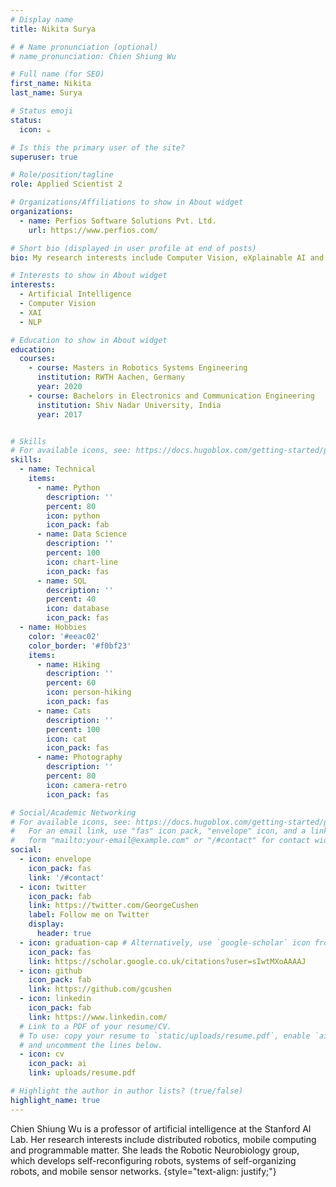 ```yaml
---
# Display name
title: Nikita Surya

# # Name pronunciation (optional)
# name_pronunciation: Chien Shiung Wu

# Full name (for SEO)
first_name: Nikita
last_name: Surya

# Status emoji
status:
  icon: ☕️

# Is this the primary user of the site?
superuser: true

# Role/position/tagline
role: Applied Scientist 2

# Organizations/Affiliations to show in About widget
organizations:
  - name: Perfios Software Solutions Pvt. Ltd. 
    url: https://www.perfios.com/

# Short bio (displayed in user profile at end of posts)
bio: My research interests include Computer Vision, eXplainable AI and NLP. 

# Interests to show in About widget
interests:
  - Artificial Intelligence
  - Computer Vision
  - XAI
  - NLP

# Education to show in About widget
education:
  courses:
    - course: Masters in Robotics Systems Engineering
      institution: RWTH Aachen, Germany
      year: 2020
    - course: Bachelors in Electronics and Communication Engineering
      institution: Shiv Nadar University, India
      year: 2017


# Skills
# For available icons, see: https://docs.hugoblox.com/getting-started/page-builder/#icons
skills:
  - name: Technical
    items:
      - name: Python
        description: ''
        percent: 80
        icon: python
        icon_pack: fab
      - name: Data Science
        description: ''
        percent: 100
        icon: chart-line
        icon_pack: fas
      - name: SQL
        description: ''
        percent: 40
        icon: database
        icon_pack: fas
  - name: Hobbies
    color: '#eeac02'
    color_border: '#f0bf23'
    items:
      - name: Hiking
        description: ''
        percent: 60
        icon: person-hiking
        icon_pack: fas
      - name: Cats
        description: ''
        percent: 100
        icon: cat
        icon_pack: fas
      - name: Photography
        description: ''
        percent: 80
        icon: camera-retro
        icon_pack: fas

# Social/Academic Networking
# For available icons, see: https://docs.hugoblox.com/getting-started/page-builder/#icons
#   For an email link, use "fas" icon pack, "envelope" icon, and a link in the
#   form "mailto:your-email@example.com" or "/#contact" for contact widget.
social:
  - icon: envelope
    icon_pack: fas
    link: '/#contact'
  - icon: twitter
    icon_pack: fab
    link: https://twitter.com/GeorgeCushen
    label: Follow me on Twitter
    display:
      header: true
  - icon: graduation-cap # Alternatively, use `google-scholar` icon from `ai` icon pack
    icon_pack: fas
    link: https://scholar.google.co.uk/citations?user=sIwtMXoAAAAJ
  - icon: github
    icon_pack: fab
    link: https://github.com/gcushen
  - icon: linkedin
    icon_pack: fab
    link: https://www.linkedin.com/
  # Link to a PDF of your resume/CV.
  # To use: copy your resume to `static/uploads/resume.pdf`, enable `ai` icons in `params.yaml`,
  # and uncomment the lines below.
  - icon: cv
    icon_pack: ai
    link: uploads/resume.pdf

# Highlight the author in author lists? (true/false)
highlight_name: true
---
```


Chien Shiung Wu is a professor of artificial intelligence at the Stanford AI Lab. Her research interests include distributed robotics, mobile computing and programmable matter. She leads the Robotic Neurobiology group, which develops self-reconfiguring robots, systems of self-organizing robots, and mobile sensor networks.
{style="text-align: justify;"}
